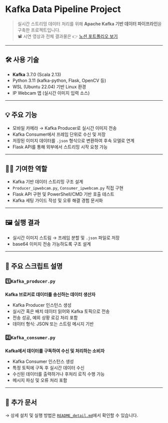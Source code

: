 # Kafka Data Pipeline Project

> 실시간 스트리밍 데이터 처리를 위해 **Apache Kafka 기반 데이터 파이프라인**을 구축한 프로젝트입니다.  
> 📽️ 시연 영상과 전체 결과물은 👉 [노션 포트폴리오 보기](https://magical-rate-172.notion.site/1556ab8db08980e5907add8e44deda2c)

---

## 🛠 사용 기술

- **Kafka** 3.7.0 (Scala 2.13)
- Python 3.11 (kafka-python, Flask, OpenCV 등)
- WSL (Ubuntu 22.04) 기반 Linux 환경
- IP Webcam 앱 (실시간 이미지 입력 소스)

---

## 💡 주요 기능

- 모바일 카메라 → Kafka Producer로 실시간 이미지 전송
- Kafka Consumer에서 프레임 단위로 수신 및 저장
- 저장된 이미지 데이터를 `.json` 형식으로 변환하여 후속 모델로 연계
- Flask API를 통해 외부에서 스트리밍 시작 요청 가능

---

## 🧑‍💻 기여한 역할

- Kafka 기반 데이터 스트리밍 구조 설계
- `Producer_ipwebcam.py`, `Consumer_ipwebcam.py` 직접 구현
- Flask API 구현 및 PowerShell/CMD 기반 호출 테스트
- Kafka 세팅 가이드 작성 및 오류 해결 경험 문서화

---

## 🖼️ 실행 결과

- 실시간 이미지 스트림 → 프레임 분할 및 `.json` 파일로 저장
- base64 이미지 전송 가능하도록 구조 설계


---

## 📂 주요 스크립트 설명

### 1️⃣`Kafka_producer.py`  
  **Kafka 브로커로 데이터를 송신하는 데이터 생산자**  
  - Kafka Producer 인스턴스 생성
  - 실시간 혹은 배치 데이터 읽어와 Kafka 토픽으로 전송
  - 전송 성공, 예외 상황 로깅 처리 포함
  - 데이터 형식: JSON 또는 스트링 메시지 기반

  ### 2️⃣`Kafka_consumer.py` 
  **Kafka에서 데이터를 구독하여 수신 및 처리하는 소비자**
  - Kafka Consumer 인스턴스 생성
  - 특정 토픽에 구독 후 실시간 데이터 수신
  - 수신된 데이터를 출력하거나 후처리 로직 수행 가능
  - 메시지 파싱 및 오류 처리 포함
---
## 📎 추가 문서

→ 상세 설치 및 실행 방법은 [`README_detail.md`](README_detail.md)에서 확인할 수 있습니다.
